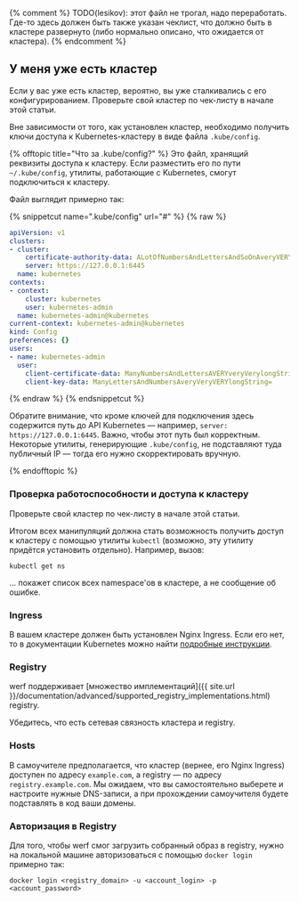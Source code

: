 {% comment %} TODO(lesikov): этот файл не трогал, надо переработать. Где-то здесь должен быть также указан чеклист, что должно быть в кластере развернуто (либо нормально описано, что ожидается от кластера). {% endcomment %}

## У меня уже есть кластер

Если у вас уже есть кластер, вероятно, вы уже сталкивались с его конфигурированием. Проверьте свой кластер по чек-листу в начале этой статьи.

Вне зависимости от того, как установлен кластер, необходимо получить ключи доступа к Kubernetes-кластеру в виде файла `.kube/config`.

<!--  .kube/config -->
{% offtopic title="Что за .kube/config?" %}
Это файл, хранящий реквизиты доступа к кластеру. Если разместить его по пути `~/.kube/config`, утилиты, работающие с Kubernetes, смогут подключиться к кластеру.

Файл выглядит примерно так:

{% snippetcut name=".kube/config" url="#" %}
{% raw %}
```yaml
apiVersion: v1
clusters:
- cluster:
    certificate-authority-data: ALotOfNumbersAndLettersAndSoOnAveryVERYveryLongStringInBase64=
    server: https://127.0.0.1:6445
  name: kubernetes
contexts:
- context:
    cluster: kubernetes
    user: kubernetes-admin
  name: kubernetes-admin@kubernetes
current-context: kubernetes-admin@kubernetes
kind: Config
preferences: {}
users:
- name: kubernetes-admin
  user:
    client-certificate-data: ManyNumbersAndLettersAVERYveryVerylongString=
    client-key-data: ManyLettersAndNumbersAveryVeryVERYlongString=
```
{% endraw %}
{% endsnippetcut %}

Обратите внимание, что кроме ключей для подключения здесь содержится путь до API Kubernetes — например, `server: https://127.0.0.1:6445`. Важно, чтобы этот путь был корректным. Некоторые утилиты, генерирующие `.kube/config`, не подставляют туда публичный IP — тогда его нужно скорректировать вручную.

{% endofftopic %}
<!-- / .kube/config -->

### Проверка работоспособности и доступа к кластеру

Проверьте свой кластер по чек-листу в начале этой статьи.

Итогом всех манипуляций должна стать возможность получить доступ к кластеру с помощью утилиты `kubectl` (возможно, эту утилиту придётся установить отдельно). Например, вызов:

```shell
kubectl get ns
```

… покажет список всех namespace'ов в кластере, а не сообщение об ошибке.

### Ingress

В вашем кластере должен быть установлен Nginx Ingress. Если его нет, то в документации Kubernetes можно найти [подробные инструкции](https://kubernetes.github.io/ingress-nginx/deploy/).

### Registry

werf поддерживает [множество имплементаций]({{ site.url }}/documentation/advanced/supported_registry_implementations.html) registry.

Убедитесь, что есть сетевая связность кластера и registry.

### Hosts

В самоучителе предполагается, что кластер (вернее, его Nginx Ingress) доступен по адресу `example.com`, а registry — по адресу `registry.example.com`. Мы ожидаем, что вы самостоятельно выберете и настроите нужные DNS-записи, а при прохождении самоучителя будете подставлять в код ваши домены.

### Авторизация в Registry

Для того, чтобы werf смог загрузить собранный образ в registry, нужно на локальной машине авторизоваться с помощью `docker login` примерно так:

```shell
docker login <registry_domain> -u <account_login> -p <account_password>
```
